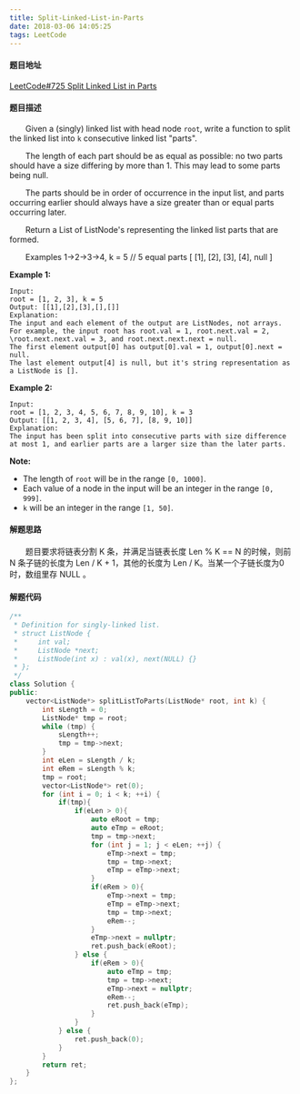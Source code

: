 ```yaml
---
title: Split-Linked-List-in-Parts
date: 2018-03-06 14:05:25
tags: LeetCode
---
```


#### 题目地址

[LeetCode#725 Split Linked List in Parts](https://leetcode.com/problems/split-linked-list-in-parts/description/)

#### 题目描述

&emsp;&emsp;Given a (singly) linked list with head node `root`, write a function to split the linked list into `k` consecutive linked list "parts".

&emsp;&emsp;The length of each part should be as equal as possible: no two parts should have a size differing by more than 1. This may lead to some parts being null.

<!--more-->

&emsp;&emsp;The parts should be in order of occurrence in the input list, and parts occurring earlier should always have a size greater than or equal parts occurring later.

&emsp;&emsp;Return a List of ListNode's representing the linked list parts that are formed.

&emsp;&emsp;Examples 1->2->3->4, k = 5 // 5 equal parts [ [1], [2], [3], [4], null ]

**Example 1:**

```
Input: 
root = [1, 2, 3], k = 5
Output: [[1],[2],[3],[],[]]
Explanation:
The input and each element of the output are ListNodes, not arrays.
For example, the input root has root.val = 1, root.next.val = 2, \root.next.next.val = 3, and root.next.next.next = null.
The first element output[0] has output[0].val = 1, output[0].next = null.
The last element output[4] is null, but it's string representation as a ListNode is [].
```

**Example 2:**

```
Input: 
root = [1, 2, 3, 4, 5, 6, 7, 8, 9, 10], k = 3
Output: [[1, 2, 3, 4], [5, 6, 7], [8, 9, 10]]
Explanation:
The input has been split into consecutive parts with size difference at most 1, and earlier parts are a larger size than the later parts.
```

**Note:**

+ The length of `root` will be in the range `[0, 1000]`.
+ Each value of a node in the input will be an integer in the range `[0, 999]`.
+ `k` will be an integer in the range `[1, 50]`.

#### 解题思路

&emsp;&emsp;题目要求将链表分割 K 条，并满足当链表长度 Len % K == N 的时候，则前 N 条子链的长度为 Len / K + 1，其他的长度为 Len / K。当某一个子链长度为0时，数组里存 NULL 。

#### 解题代码

```c++
/**
 * Definition for singly-linked list.
 * struct ListNode {
 *     int val;
 *     ListNode *next;
 *     ListNode(int x) : val(x), next(NULL) {}
 * };
 */
class Solution {
public:
    vector<ListNode*> splitListToParts(ListNode* root, int k) {
        int sLength = 0;
        ListNode* tmp = root;
        while (tmp) {
            sLength++;
            tmp = tmp->next;
        }
        int eLen = sLength / k;
        int eRem = sLength % k;
        tmp = root;
        vector<ListNode*> ret(0);
        for (int i = 0; i < k; ++i) {
            if(tmp){
                if(eLen > 0){
                    auto eRoot = tmp;
                    auto eTmp = eRoot;
                    tmp = tmp->next;
                    for (int j = 1; j < eLen; ++j) {
                        eTmp->next = tmp;
                        tmp = tmp->next;
                        eTmp = eTmp->next;
                    }
                    if(eRem > 0){
                        eTmp->next = tmp;
                        eTmp = eTmp->next;
                        tmp = tmp->next;
                        eRem--;
                    }
                    eTmp->next = nullptr;
                    ret.push_back(eRoot);
                } else {
                    if(eRem > 0){
                        auto eTmp = tmp;
                        tmp = tmp->next;
                        eTmp->next = nullptr;
                        eRem--;
                        ret.push_back(eTmp);
                    }
                }
            } else {
                ret.push_back(0);
            }
        }
        return ret;
    }
};
```

